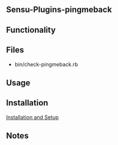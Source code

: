 ## Sensu-Plugins-pingmeback

## Functionality

## Files
 * bin/check-pingmeback.rb

## Usage

## Installation

[Installation and Setup](http://sensu-plugins.io/docs/installation_instructions.html)

## Notes
